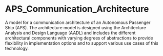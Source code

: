 # APS_Communication_Architecture
A model for a communication architecture of an Autonomous Passenger Ship (APS). The architecture model is designed using the Architecture Analysis and Design Language (AADL) and includes the different architectural components with varying degrees of abstractions to provide flexibility in implementation options and to support various use cases of this technology. 
